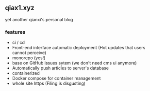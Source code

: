 ## qiax1.xyz

yet another qianxi's personal blog

### features

- ci / cd
- Front-end interface automatic deployment (Hot updates that users cannot perceive)
- monorepo (yes!)
- base on GitHub issues sytem (we don't need cms ui anymore)
- Automatically push articles to server's database
- containerized
- Docker compose for container management
- whole site https (Filing is disgusting)
